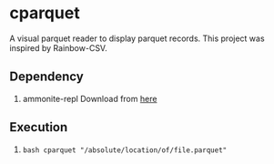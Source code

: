# cparquet
A visual parquet reader to display parquet records.
This project was inspired by Rainbow-CSV.

## Dependency
1. ammonite-repl
Download from [here](https://ammonite.io/)

## Execution
1. ```bash cparquet "/absolute/location/of/file.parquet"```
